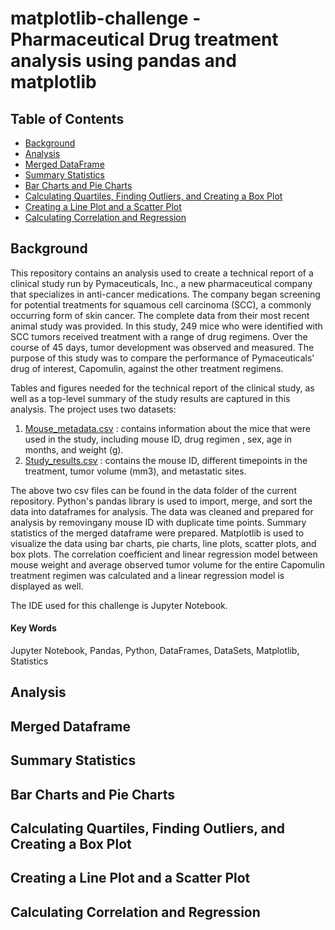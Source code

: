 # matplotlib-challenge - Pharmaceutical Drug treatment analysis using pandas and matplotlib

## Table of Contents
* [Background](https://github.com/dspataru/matplotlib-challenge/blob/main/README.md#background)
* [Analysis](https://github.com/dspataru/matplotlib-challenge/blob/main/README.md#analysis)
* [Merged DataFrame](https://github.com/dspataru/matplotlib-challenge/blob/main/README.md#merged-dataframe)
* [Summary Statistics](https://github.com/dspataru/matplotlib-challenge/blob/main/README.md#summary-statistics)
* [Bar Charts and Pie Charts](https://github.com/dspataru/matplotlib-challenge/blob/main/README.md#bar-charts-and-pie-charts)
* [Calculating Quartiles, Finding Outliers, and Creating a Box Plot]()
* [Creating a Line Plot and a Scatter Plot](https://github.com/dspataru/matplotlib-challenge/blob/main/README.md#creating-a-line-plot-and-a-scatter-plot)
* [Calculating Correlation and Regression](https://github.com/dspataru/matplotlib-challenge/blob/main/README.md#calculating-correlation-and-regression)

## Background

This repository contains an analysis used to create a technical report of a clinical study run by Pymaceuticals, Inc., a new pharmaceutical company that specializes in anti-cancer medications. The company began screening for potential treatments for squamous cell carcinoma (SCC), a commonly occurring form of skin cancer. The complete data from their most recent animal study was provided. In this study, 249 mice who were identified with SCC tumors received treatment with a range of drug regimens. Over the course of 45 days, tumor development was observed and measured. The purpose of this study was to compare the performance of Pymaceuticals’ drug of interest, Capomulin, against the other treatment regimens.

Tables and figures needed for the technical report of the clinical study, as well as a top-level summary of the study results are captured in this analysis. The project uses two datasets:
1. [Mouse_metadata.csv](https://github.com/dspataru/pandas-challenge/blob/main/data/Mouse_metadata.csv) : contains information about the mice that were used in the study, including mouse ID, drug regimen , sex, age in months, and weight (g).
2. [Study_results.csv](https://github.com/dspataru/pandas-challenge/blob/main/data/Study_results.csv) : contains the mouse ID, different timepoints in the treatment, tumor volume (mm3), and metastatic sites.

The above two csv files can be found in the data folder of the current repository. Python's pandas library is used to import, merge, and sort the data into dataframes for analysis. The data was cleaned and prepared for analysis by removingany mouse ID with duplicate time points. Summary statistics of the merged dataframe were prepared. Matplotlib is used to visualize the data using bar charts, pie charts, line plots, scatter plots, and box plots. The correlation coefficient and linear regression model between mouse weight and average observed tumor volume for the entire Capomulin treatment regimen was calculated and a linear regression model is displayed as well.

The IDE used for this challenge is Jupyter Notebook.

#### Key Words
Jupyter Notebook, Pandas, Python, DataFrames, DataSets, Matplotlib, Statistics

## Analysis

## Merged Dataframe

## Summary Statistics

## Bar Charts and Pie Charts

## Calculating Quartiles, Finding Outliers, and Creating a Box Plot 

## Creating a Line Plot and a Scatter Plot

## Calculating Correlation and Regression
